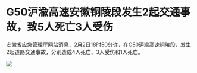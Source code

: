 # G50沪渝高速安徽铜陵段发生2起交通事故，致5人死亡3人受伤

安徽省应急管理厅网站消息，2月2日18时50分许，在G50沪渝高速铜陵段，发生2起道路交通事故，分别造成4人死亡、3人受伤和1人死亡。

![](https://inews.gtimg.com/newsapp_bt/0/15641077295/1000)

